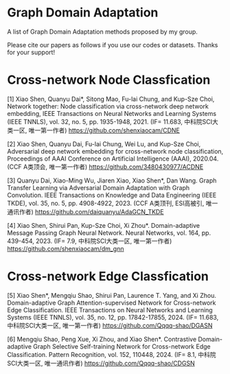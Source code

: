 # Graph Domain Adaptation
A list of Graph Domain Adaptation methods proposed by my group. 

Please cite our papers as follows if you use our codes or datasets. Thanks for your support!

# Cross-network Node Classfication
[1] Xiao Shen, Quanyu Dai*, Sitong Mao, Fu-lai Chung, and Kup-Sze Choi, Network together: Node classification via cross-network deep network embedding, IEEE Transactions on Neural Networks and Learning Systems (IEEE TNNLS), vol. 32, no. 5, pp. 1935-1948, 2021. (IF= 11.683, 中科院SCI大类一区, 唯一第一作者) https://github.com/shenxiaocam/CDNE

[2] Xiao Shen, Quanyu Dai, Fu-lai Chung, Wei Lu, and Kup-Sze Choi, Adversarial deep network embedding for cross-network node classification, Proceedings of AAAI Conference on Artificial Intelligence (AAAI), 2020.04. (CCF A类顶会, 唯一第一作者) https://github.com/3480430977/ACDNE

[3] Quanyu Dai, Xiao-Ming Wu, Jiaren Xiao, Xiao Shen*, Dan Wang. Graph Transfer Learning via Adversarial Domain Adaptation with Graph Convolution. IEEE Transactions on Knowledge and Data Engineering (IEEE TKDE), vol. 35, no. 5, pp. 4908-4922, 2023. (CCF A类顶刊, ESI高被引, 唯一通讯作者) https://github.com/daiquanyu/AdaGCN_TKDE

[4] Xiao Shen, Shirui Pan, Kup-Sze Choi, Xi Zhou*. Domain-adaptive Message Passing Graph Neural Network. Neural Networks, vol. 164, pp. 439-454, 2023. (IF= 7.9, 中科院SCI大类一区, 唯一第一作者) https://github.com/shenxiaocam/dm_gnn

# Cross-network Edge Classfication
[5] Xiao Shen*, Mengqiu Shao, Shirui Pan, Laurence T. Yang, and Xi Zhou. Domain-adaptive Graph Attention-supervised Network for Cross-network Edge Classification. IEEE Transactions on Neural Networks and Learning Systems (IEEE TNNLS), vol. 35, no. 12, pp. 17842-17855, 2024. (IF= 11.683, 中科院SCI大类一区, 唯一第一作者) https://github.com/Qqqq-shao/DGASN

[6] Mengqiu Shao, Peng Xue, Xi Zhou, and Xiao Shen*. Contrastive Domain-adaptive Graph Selective Self-training Network for Cross-network Edge Classification. Pattern Recognition, vol. 152, 110448, 2024. (IF= 8.1, 中科院SCI大类一区, 唯一通讯作者) https://github.com/Qqqq-shao/CDGSN

